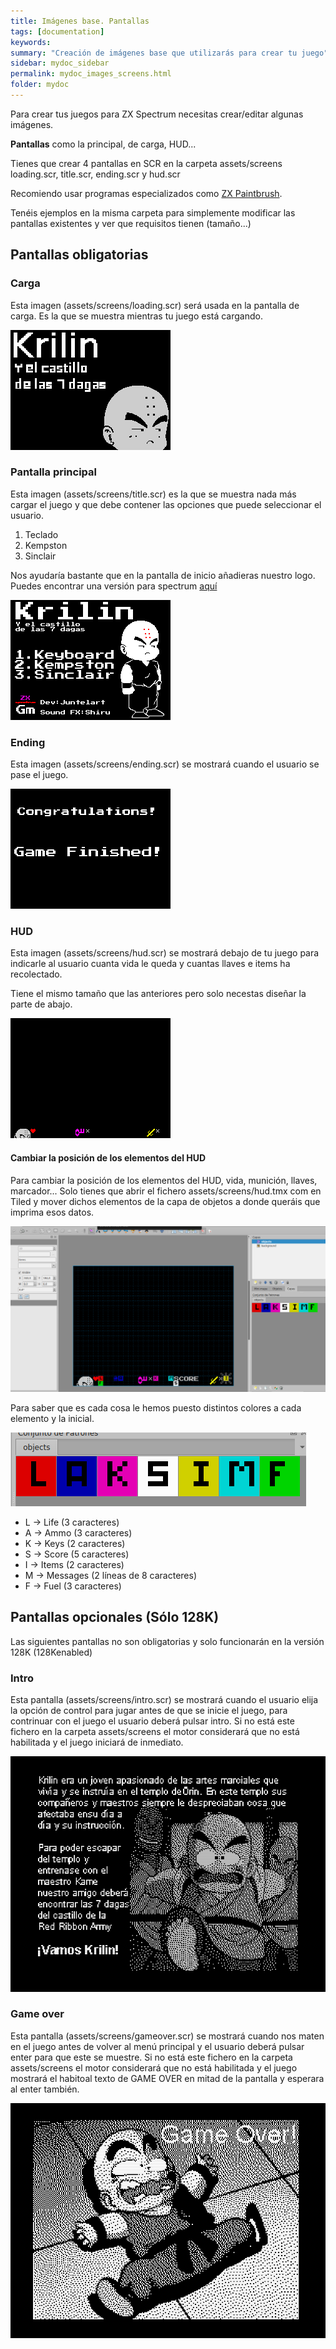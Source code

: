 ```yaml
---
title: Imágenes base. Pantallas
tags: [documentation]
keywords:
summary: "Creación de imágenes base que utilizarás para crear tu juego"
sidebar: mydoc_sidebar
permalink: mydoc_images_screens.html
folder: mydoc
---
```


Para crear tus juegos para ZX Spectrum necesitas crear/editar algunas imágenes.

**Pantallas** como la principal, de carga, HUD...

Tienes que crear 4 pantallas en SCR en la carpeta assets/screens loading.scr, title.scr, ending.scr y hud.scr

Recomiendo usar programas especializados como [ZX Paintbrush](https://sourcesolutions.itch.io/zx-paintbrush).

Tenéis ejemplos en la misma carpeta para simplemente modificar las pantallas existentes y ver que requisitos tienen (tamaño...)

## Pantallas obligatorias

### Carga

Esta imagen (assets/screens/loading.scr) será usada en la pantalla de carga. Es la que se muestra mientras tu juego está cargando.

![](images/loading.png)

### Pantalla principal

Esta imagen (assets/screens/title.scr) es la que se muestra nada más cargar el juego y que debe contener las opciones que puede seleccionar el usuario.

1. Teclado
2. Kempston
3. Sinclair

Nos ayudaría bastante que en la pantalla de inicio añadieras nuestro logo. Puedes encontrar una versión para spectrum [aquí](images/logo_spectrum.png)

![](images/title.png)

### Ending

Esta imagen (assets/screens/ending.scr) se mostrará cuando el usuario se pase el juego.

![](images/ending.png)

### HUD

Esta imagen (assets/screens/hud.scr) se mostrará debajo de tu juego para indicarle al usuario cuanta vida le queda y cuantas llaves e items ha recolectado.

Tiene el mismo tamaño que las anteriores pero solo necestas diseñar la parte de abajo.

![](images/hud.png)

#### Cambiar la posición de los elementos del HUD
Para cambiar la posición de los elementos del HUD, vida, munición, llaves, marcador... Solo tienes que abrir el fichero assets/screens/hud.tmx com en Tiled y mover dichos elementos de la capa de objetos a donde queráis que imprima esos datos.

![](images/hud_positioning.png)

Para saber que es cada cosa le hemos puesto distintos colores a cada elemento y la inicial.

![](images/hud-tileset.png)

* L -> Life (3 caracteres)
* A -> Ammo (3 caracteres)
* K -> Keys (2 caracteres)
* S -> Score (5 caracteres)
* I -> Items (2 caracteres)
* M -> Messages (2 líneas de 8 caracteres)
* F -> Fuel (3 caracteres)

## Pantallas opcionales (Sólo 128K)

Las siguientes pantallas no son obligatorias y solo funcionarán en la versión 128K (128Kenabled)

### Intro

Esta pantalla (assets/screens/intro.scr) se mostrará cuando el usuario elija la opción de control para jugar antes de que se inicie el juego, para contrinuar con el juego el usuario deberá pulsar intro. Si no está este fichero en la carpeta assets/screens el motor considerará que no está habilitada y el juego iniciará de inmediato.

![](images/intro.png)

### Game over

Esta pantalla (assets/screens/gameover.scr) se mostrará cuando nos maten en el juego antes de volver al menú principal y el usuario deberá pulsar enter para que este se muestre. Si no está este fichero en la carpeta assets/screens el motor considerará que no está habilitada y el juego mostrará el habitoal texto de GAME OVER en mitad de la pantalla y esperara al enter también.

![](images/gameover.png)

